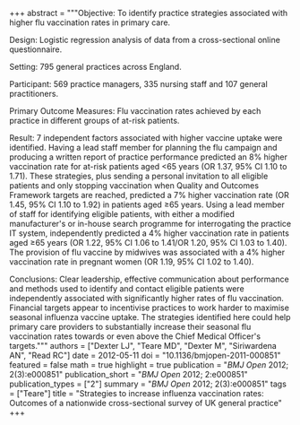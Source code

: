 +++
abstract = """Objective: To identify practice strategies associated with higher flu vaccination rates in primary care.

Design: Logistic regression analysis of data from a cross-sectional online questionnaire.

Setting: 795 general practices across England.

Participant: 569 practice managers, 335 nursing staff and 107 general practitioners.

Primary Outcome Measures: Flu vaccination rates achieved by each practice in different groups of at-risk patients.

Result: 7 independent factors associated with higher vaccine uptake were identified. Having a lead staff member for planning the flu campaign and producing a written report of practice performance predicted an 8% higher vaccination rate for at-risk patients aged <65 years (OR 1.37, 95% CI 1.10 to 1.71). These strategies, plus sending a personal invitation to all eligible patients and only stopping vaccination when Quality and Outcomes Framework targets are reached, predicted a 7% higher vaccination rate (OR 1.45, 95% CI 1.10 to 1.92) in patients aged ≥65 years. Using a lead member of staff for identifying eligible patients, with either a modified manufacturer's or in-house search programme for interrogating the practice IT system, independently predicted a 4% higher vaccination rate in patients aged ≥65 years (OR 1.22, 95% CI 1.06 to 1.41/OR 1.20, 95% CI 1.03 to 1.40). The provision of flu vaccine by midwives was associated with a 4% higher vaccination rate in pregnant women (OR 1.19, 95% CI 1.02 to 1.40).

Conclusions: Clear leadership, effective communication about performance and methods used to identify and contact eligible patients were independently associated with significantly higher rates of flu vaccination. Financial targets appear to incentivise practices to work harder to maximise seasonal influenza vaccine uptake. The strategies identified here could help primary care providers to substantially increase their seasonal flu vaccination rates towards or even above the Chief Medical Officer's targets."""
authors = ["Dexter LJ", "Teare MD", "Dexter M", "Siriwardena AN", "Read RC"]
date = 2012-05-11
doi = "10.1136/bmjopen-2011-000851"
featured = false
math = true
highlight = true
publication = "*BMJ Open* 2012; 2(3):e000851"
publication_short = "*BMJ Open* 2012; 2:e000851"
publication_types = ["2"]
summary = "*BMJ Open* 2012; 2(3):e000851"
tags = ["Teare"]
title = "Strategies to increase influenza vaccination rates: Outcomes of a nationwide cross-sectional survey of UK general practice"
+++
